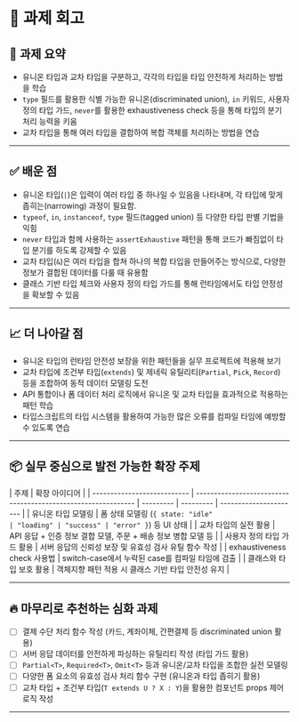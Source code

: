 # 📝 과제 회고

## 📌 과제 요약

- 유니온 타입과 교차 타입을 구분하고, 각각의 타입을 타입 안전하게 처리하는 방법을 학습
- `type` 필드를 활용한 식별 가능한 유니온(discriminated union), `in` 키워드, 사용자 정의 타입 가드, `never`를 활용한 exhaustiveness check 등을 통해 타입의 분기 처리 능력을 키움
- 교차 타입을 통해 여러 타입을 결합하여 복합 객체를 처리하는 방법을 연습

---

## ✅ 배운 점

- 유니온 타입(`|`)은 입력이 여러 타입 중 하나일 수 있음을 나타내며, 각 타입에 맞게 좁히는(narrowing) 과정이 필요함.
- `typeof`, `in`, `instanceof`, `type` 필드(tagged union) 등 다양한 타입 판별 기법을 익힘
- `never` 타입과 함께 사용하는 `assertExhaustive` 패턴을 통해 코드가 빠짐없이 타입 분기를 하도록 강제할 수 있음
- 교차 타입(`&`)은 여러 타입을 합쳐 하나의 복합 타입을 만들어주는 방식으로, 다양한 정보가 결합된 데이터를 다룰 때 유용함
- 클래스 기반 타입 체크와 사용자 정의 타입 가드를 통해 런타임에서도 타입 안정성을 확보할 수 있음

---

## 📈 더 나아갈 점

- 유니온 타입의 런타임 안전성 보장을 위한 패턴들을 실무 프로젝트에 적용해 보기
- 교차 타입에 조건부 타입(`extends`) 및 제네릭 유틸리티(`Partial`, `Pick`, `Record`) 등을 조합하여 동적 데이터 모델링 도전
- API 통합이나 폼 데이터 처리 로직에서 유니온 및 교차 타입을 효과적으로 적용하는 패턴 학습
- 타입스크립트의 타입 시스템을 활용하여 가능한 많은 오류를 컴파일 타임에 예방할 수 있도록 연습

---

## 📦 실무 중심으로 발전 가능한 확장 주제

| 주제                        | 확장 아이디어                                                 |
| --------------------------- | ------------------------------------------------------------- | --------- | --------- | ---------------------- |
| 유니온 타입 모델링          | 폼 상태 모델링 (`{ state: "idle"                              | "loading" | "success" | "error" }`) 등 UI 상태 |
| 교차 타입의 실전 활용       | API 응답 + 인증 정보 결합 모델, 주문 + 배송 정보 병합 모델 등 |
| 사용자 정의 타입 가드 활용  | 서버 응답의 신뢰성 보장 및 유효성 검사 유틸 함수 작성         |
| exhaustiveness check 사용법 | switch-case에서 누락된 case를 컴파일 타임에 검출              |
| 클래스와 타입 보호 활용     | 객체지향 패턴 적용 시 클래스 기반 타입 안전성 유지            |

---

## 🔥 마무리로 추천하는 심화 과제

- [ ] 결제 수단 처리 함수 작성 (카드, 계좌이체, 간편결제 등 discriminated union 활용)
- [ ] 서버 응답 데이터를 안전하게 파싱하는 유틸리티 작성 (타입 가드 활용)
- [ ] `Partial<T>`, `Required<T>`, `Omit<T>` 등과 유니온/교차 타입을 조합한 실전 모델링
- [ ] 다양한 폼 요소의 유효성 검사 처리 함수 구현 (유니온과 타입 좁히기 활용)
- [ ] 교차 타입 + 조건부 타입(`T extends U ? X : Y`)을 활용한 컴포넌트 props 제어 로직 작성

---
